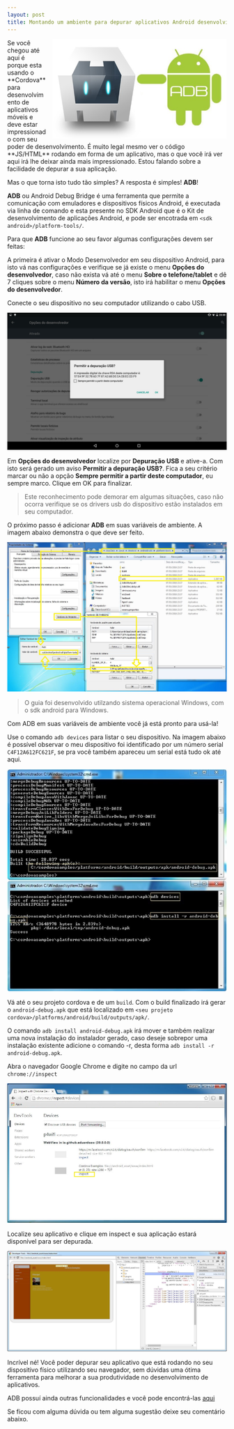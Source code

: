 ```yaml
---
layout: post
title: Montando um ambiente para depurar aplicativos Android desenvolvidos com Apache Cordova
---
```


<img src="/img/posts/adb-cordova/cordova_android_adb.jpg" style="float:right;margin-left:15px;max-width:400px" class="img-thumbnail img-responsive" alt="Cordova + Android ADB">
Se você chegou até aqui é porque esta usando o **Cordova** para desenvolvimento de aplicativos móveis
e deve estar impressionado com seu poder de desenvolvimento. É muito legal mesmo ver o código **JS/HTML**
rodando em forma de um aplicativo, mas o que você irá ver aqui irá lhe deixar
ainda mais impressionado. Estou falando sobre a facilidade de depurar a sua aplicação. 

Mas o que torna isto tudo tão simples? 
A resposta é simples! **ADB**!

**ADB** ou Android Debug Bridge é uma ferramenta que permite a comunicação
com emuladores e dispositivos físicos Android, é executada via linha de comando e esta presente
no SDK Android que é o Kit de desenvolvimento de aplicações Android,
e pode ser encotrada em `<sdk android>/platform-tools/`.

Para que **ADB** funcione ao seu favor algumas configurações devem ser feitas:
	
A primeira é ativar o Modo Desenvolvedor em seu dispositivo Android, para isto vá nas configurações e verifique se já existe o menu **Opções do desenvolvedor**, caso não exista vá até o menu **Sobre o telefone/tablet** e dê 7 cliques sobre o menu **Número da versão**, isto irá habilitar o menu **Opções do desenvolvedor**.
	
Conecte o seu dispositivo no seu computador utilizando o cabo USB.

<img src="/img/posts/adb-cordova/depurar_usb.jpg" class="img-thumbnail img-responsive center-block" alt="Depurar USB">
	
Em **Opções do desenvolvedor** localize por **Depuração USB** e ative-a. Com isto será gerado um aviso **Permitir a depuração USB?**. Fica a seu critério marcar ou não a opção **Sempre permitir a partir deste computador**, eu sempre marco. 
Clique em OK para finalizar.
	
<blockquote><p>Este reconhecimento pode demorar em algumas situações, caso não ocorra verifique se os drivers usb do dispositivo estão instalados em seu computador.</p></blockquote>
	
O próximo passo é adicionar **ADB** em suas variáveis de ambiente. 
A imagem abaixo demonstra o que deve ser feito.
	
<img src="/img/posts/adb-cordova/adb_variavel_ambiente.JPG" class="img-thumbnail img-responsive center-block" alt="Variáveis de Ambiente ADB">

<blockquote><p>O guia foi desenvolvido utilzando sistema operacional Windows, com o sdk android para Windows.</p></blockquote>
		
Com ADB em suas variáveis de ambiente você já está pronto para usá-la!
	
Use o comando `adb devices` para listar o seu dispositivo. Na imagem abaixo é possível observar o meu dispositivo foi identificado por um número serial `C4F12A612FC621F`, se pra você também apareceu um serial está tudo ok até aqui.

<img src="/img/posts/adb-cordova/adb_devices_install.JPG" class="img-thumbnail img-responsive center-block" alt="ADB devices install">
	
Vá até o seu projeto cordova e de um `build`. Com o build finalizado irá gerar o `android-debug.apk` que está localizado em `<seu projeto cordova>/platforms/android/build/outputs/apk/`.
	
O comando `adb install android-debug.apk` irá mover e também realizar uma nova instalação do instalador gerado, caso deseje sobrepor uma instalação existente adicione o comando -r,	desta forma `adb install -r android-debug.apk`.

Abra o navegador Google Chrome e digite no campo da url `chrome://inspect`
	
<img src="/img/posts/adb-cordova/chrome_inspect.JPG" class="img-thumbnail img-responsive center-block" alt="Chrome Inspect">
	
Localize seu aplicativo e clique em inspect e sua aplicação estará disponível para ser depurada.
	
<img src="/img/posts/adb-cordova/debugg_application.JPG" class="img-thumbnail img-responsive center-block" alt="Chrome Debugger">
	
Incrível né! Você poder depurar seu aplicativo que está rodando no seu dispositivo físico utilizando seu navegador, sem dúvidas uma ótima ferramenta para melhorar a sua produtividade no desenvolvimento de aplicativos.
	
ADB possuí ainda outras funcionalidades e você pode encontrá-las [aqui](https://developer.android.com/studio/command-line/adb.html) 
	
Se ficou com alguma dúvida ou tem alguma sugestão deixe seu comentário abaixo.
